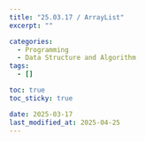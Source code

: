 ```yaml
---
title: "25.03.17 / ArrayList"
excerpt: ""

categories:
  - Programming
  - Data Structure and Algorithm
tags:
  - []

toc: true
toc_sticky: true

date: 2025-03-17
last_modified_at: 2025-04-25
---
```

